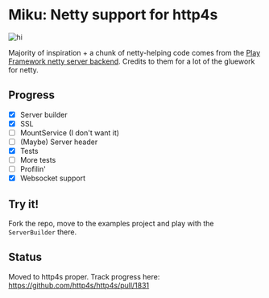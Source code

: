 
# Miku: Netty support for http4s

![hi](http://images6.fanpop.com/image/photos/39900000/Hatsune-Miku-hatsune-miku-39965597-564-564.jpg)


Majority of inspiration + a chunk of netty-helping code comes from the 
[Play Framework netty server backend](https://github.com/playframework/playframework/tree/master/framework/src/play-netty-server).
Credits to them for a lot of the gluework for netty.

## Progress

- [x] Server builder 
- [x] SSL
- [ ] MountService (I don't want it)
- [ ] (Maybe) Server header
- [X] Tests
- [ ] More tests
- [ ] Profilin'
- [X] Websocket support

## Try it!

Fork the repo, move to the examples project and play with the `ServerBuilder` there.

## Status

Moved to http4s proper. Track progress here: https://github.com/http4s/http4s/pull/1831
